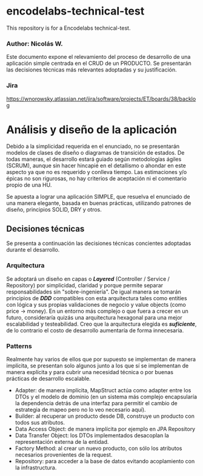 # encodelabs-technical-test
This repository is for a Encodelabs technical-test.

### Author: Nicolás W.


Este documento expone el relevamiento del proceso de desarrollo de una aplicación simple
centrada en el CRUD de un PRODUCTO.
Se presentarán las decisiones técnicas más relevantes adoptadas y su justificación.

### Jira
https://wnorowsky.atlassian.net/jira/software/projects/ET/boards/38/backlog

# Análisis y diseño de la aplicación

Debido a la simplicidad requerida en el enunciado, no se presentarán modelos de clases de diseño
o diagramas de transición de estados.
De todas maneras, el desarrollo estará guiado según metodologías ágiles (SCRUM), aunque sin hacer
hincapié en el detallismo o ahondar en este aspecto ya que no es requerido y conlleva tiempo.
Las estimaciones y/o épicas no son rigurosas, no hay criterios de aceptación ni el comentario propio de una HU.

Se apuesta a lograr una aplicación SIMPLE, que resuelva el enunciado de una manera elegante, basada en buenas prácticas,
utilizando patrones de diseño, principios SOLID, DRY y otros.


## Decisiones técnicas

Se presenta a continuación las decisiones técnicas concientes adoptadas durante el desarrollo.


### Arquitectura

Se adoptará un diseño en capas o ***Layered*** (Controller / Service / Repository) por simplicidad, claridad
y porque permite separar responsabilidades sin "sobre-ingeniería".
De igual manera se tomarán principios de ***DDD*** compatibles con esta arquitectura tales como entities con lógica
y sus propias validaciones de negocio y value objects (como price -> money).
En un entorno más complejo o que fuera a crecer en un futuro, consideraría quizás una arquitectura hexagonal para una
mejor escalabilidad y testeabilidad.
Creo que la arquitectura elegida es ***suficiente***, de lo contrario el costo de desarrollo aumentaría de forma innecesaria.


### Patterns

Realmente hay varios de ellos que por supuesto se implementan de manera implícita, se presentan solo algunos junto a los
que sí se implementan de manera explícita y para cubrir una necesidad técnica o por buenas prácticas de desarrollo escalable.

- Adapter: de manera implícita, MapStruct actúa como adapter entre los DTOs y el modelo de dominio (en un sistema más complejo
  encapsularía la dependencia detrás de una interfaz para permitir el cambio de estrategia de mapeo pero no lo veo necesario aquí).
- Builder: al recuperar un producto desde DB, construye un producto con todos sus atributos.
- Data Access Object: de manera implícita por ejemplo en JPA Repository
- Data Transfer Object: los DTOs implementados desacoplan la representación externa de la entidad.
- Factory Method: al crear un nuevo producto, con sólo los atributos necesarios provenientes de la request.
- Repository: para acceder a la base de datos evitando acoplamiento con la infrastructura.


